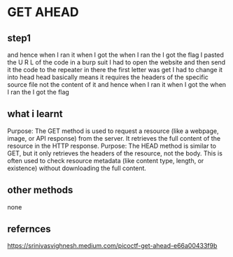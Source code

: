 # GET AHEAD
## step1
 and hence when I ran it when I got the when I ran the I got the flag
I pasted the U R L of the code in a burp suit I had to open the website and then send it the code to the repeater in there the first letter was get I had to change it into head head basically means it requires the headers of the specific source file not the content of it and hence when I ran it when I got the when I ran the I got the flag
## what i learnt 
Purpose: The GET method is used to request a resource (like a webpage, image, or API response) from the server. It retrieves the full content of the resource in the HTTP response.
Purpose: The HEAD method is similar to GET, but it only retrieves the headers of the resource, not the body. This is often used to check resource metadata (like content type, length, or existence) without downloading the full content.
## other methods 
none
## refernces
https://srinivasvighnesh.medium.com/picoctf-get-ahead-e66a00433f9b






